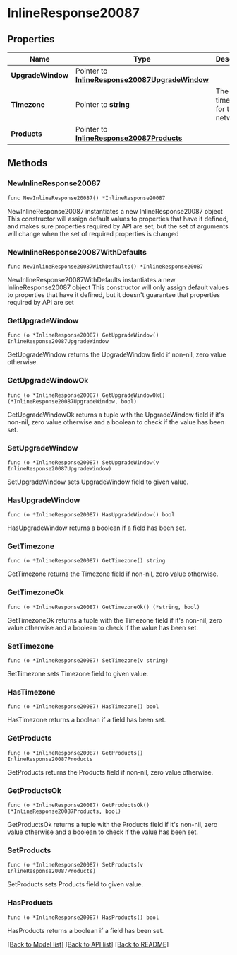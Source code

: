# InlineResponse20087

## Properties

Name | Type | Description | Notes
------------ | ------------- | ------------- | -------------
**UpgradeWindow** | Pointer to [**InlineResponse20087UpgradeWindow**](InlineResponse20087UpgradeWindow.md) |  | [optional] 
**Timezone** | Pointer to **string** | The timezone for the network | [optional] 
**Products** | Pointer to [**InlineResponse20087Products**](InlineResponse20087Products.md) |  | [optional] 

## Methods

### NewInlineResponse20087

`func NewInlineResponse20087() *InlineResponse20087`

NewInlineResponse20087 instantiates a new InlineResponse20087 object
This constructor will assign default values to properties that have it defined,
and makes sure properties required by API are set, but the set of arguments
will change when the set of required properties is changed

### NewInlineResponse20087WithDefaults

`func NewInlineResponse20087WithDefaults() *InlineResponse20087`

NewInlineResponse20087WithDefaults instantiates a new InlineResponse20087 object
This constructor will only assign default values to properties that have it defined,
but it doesn't guarantee that properties required by API are set

### GetUpgradeWindow

`func (o *InlineResponse20087) GetUpgradeWindow() InlineResponse20087UpgradeWindow`

GetUpgradeWindow returns the UpgradeWindow field if non-nil, zero value otherwise.

### GetUpgradeWindowOk

`func (o *InlineResponse20087) GetUpgradeWindowOk() (*InlineResponse20087UpgradeWindow, bool)`

GetUpgradeWindowOk returns a tuple with the UpgradeWindow field if it's non-nil, zero value otherwise
and a boolean to check if the value has been set.

### SetUpgradeWindow

`func (o *InlineResponse20087) SetUpgradeWindow(v InlineResponse20087UpgradeWindow)`

SetUpgradeWindow sets UpgradeWindow field to given value.

### HasUpgradeWindow

`func (o *InlineResponse20087) HasUpgradeWindow() bool`

HasUpgradeWindow returns a boolean if a field has been set.

### GetTimezone

`func (o *InlineResponse20087) GetTimezone() string`

GetTimezone returns the Timezone field if non-nil, zero value otherwise.

### GetTimezoneOk

`func (o *InlineResponse20087) GetTimezoneOk() (*string, bool)`

GetTimezoneOk returns a tuple with the Timezone field if it's non-nil, zero value otherwise
and a boolean to check if the value has been set.

### SetTimezone

`func (o *InlineResponse20087) SetTimezone(v string)`

SetTimezone sets Timezone field to given value.

### HasTimezone

`func (o *InlineResponse20087) HasTimezone() bool`

HasTimezone returns a boolean if a field has been set.

### GetProducts

`func (o *InlineResponse20087) GetProducts() InlineResponse20087Products`

GetProducts returns the Products field if non-nil, zero value otherwise.

### GetProductsOk

`func (o *InlineResponse20087) GetProductsOk() (*InlineResponse20087Products, bool)`

GetProductsOk returns a tuple with the Products field if it's non-nil, zero value otherwise
and a boolean to check if the value has been set.

### SetProducts

`func (o *InlineResponse20087) SetProducts(v InlineResponse20087Products)`

SetProducts sets Products field to given value.

### HasProducts

`func (o *InlineResponse20087) HasProducts() bool`

HasProducts returns a boolean if a field has been set.


[[Back to Model list]](../README.md#documentation-for-models) [[Back to API list]](../README.md#documentation-for-api-endpoints) [[Back to README]](../README.md)


